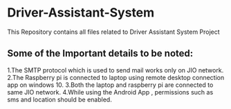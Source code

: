 # Driver-Assistant-System
This Repository contains all files related to Driver Assistant System Project

## Some of the Important details to be noted:
1.The SMTP protocol which is used to send mail works only on JIO network.
2.The Raspberry pi is connected to laptop using remote desktop connection app on windows 10.
3.Both the laptop and raspberry pi are connected to same JIO network.
4.While using the Android App , permissions such as sms and location should be enabled.


